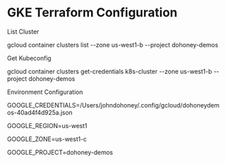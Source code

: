 # GKE Terraform Configuration

List Cluster

gcloud container clusters list --zone us-west1-b --project dohoney-demos

Get Kubeconfig

gcloud container clusters get-credentials k8s-cluster --zone us-west1-b --project dohoney-demos

Environment Configuration

GOOGLE_CREDENTIALS=/Users/johndohoney/.config/gcloud/dohoneydemos-40ad4f4d925a.json

GOOGLE_REGION=us-west1

GOOGLE_ZONE=us-west1-c

GOOGLE_PROJECT=dohoney-demos

